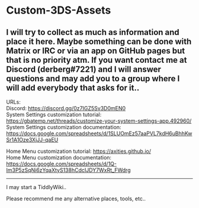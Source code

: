 # Custom-3DS-Assets
I will try to collect as much as information and place it here. Maybe something can be done with Matrix or IRC or via an app on GitHub pages but that is no priority atm. If you want contact me at Discord (derberg#7221) and I will answer questions and may add you to a group where I will add everybody that 
asks for it..  
-------------  

URLs:  
Discord: https://discord.gg/0z7IGZ5Sv3D0mEN0  
System Settings customization tutorial: https://gbatemp.net/threads/customize-your-system-settings-app.492960/  
System Settings customization documentation: https://docs.google.com/spreadsheets/d/1SLUOmEz57aaPVL7kdH6uBhhKwSr1A1Oze3XjJJ-qaEU   

Home Menu customization tutorial: https://axities.github.io/  
Home Menu customization documentation: https://docs.google.com/spreadsheets/d/1Q-Im3P5zSqNi6zYqaXtyS138hCdcIJDY7WxRt_FWdrg   


---  
I may start a TiddlyWiki..  

Please recommend me any alternative places, tools, etc..  

